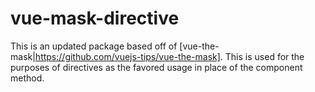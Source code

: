 # vue-mask-directive

This is an updated package based off of [vue-the-mask|https://github.com/vuejs-tips/vue-the-mask]. This is used for the purposes of directives as the favored usage in place of the component method.